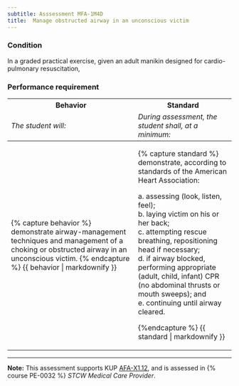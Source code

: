 ```yaml
---
subtitle: Asssessment MFA-1M4D
title:  Manage obstructed airway in an unconscious victim
---
```




### Condition

In a graded practical exercise, given an adult manikin designed for cardio-pulmonary resuscitation,

### Performance requirement 

<table width='100%' class='Guidelines'>
 <thead>
 <tr>
     <th class='thirty'>Behavior</th>
     <th class='seventy'>Standard</th>
 </tr>
 <tr>
     <td><em>The student will:</em></td>
     <td><em>During assessment, the student shall, at a minimum:</em></td>
 </tr>
 </thead>
 <tbody>
 

<tr><td>

{% capture behavior %}
demonstrate airway-management techniques and management of a choking or obstructed airway in an unconscious victim.
{% endcapture %}
{{ behavior | markdownify }}

</td><td>

{% capture standard %}
demonstrate, according to standards of the American Heart Association:  

a. assessing (look, listen, feel);  
b. laying victim on his or her back;  
c. attempting rescue breathing, repositioning head if necessary;  
d. if airway blocked, performing appropriate (adult, child, infant) CPR (no abdominal thrusts or mouth sweeps); and  
e. continuing until airway cleared.

{%endcapture %}
{{ standard | markdownify }}

</td></tr>



 </tbody>
 </table>



*****

**Note:** This assessment supports KUP [AFA-X1.12]({{site.baseurl}}/tables/641.html#AFA-X1.12), and is assessed in  {% course  PE-0032 %}  *STCW Medical Care Provider*. 

